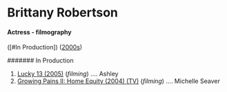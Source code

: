 # Brittany Robertson

#### Actress - filmography
([#In Production]) ([2000s]())

####### In Production
1. [Lucky 13 (2005)](https://www.imdb.com/title/tt0415949/) (*filming*) .... Ashley
1. [Growing Pains II: Home Equity (2004) (TV)](https://www.imdb.com/title/tt0403087/) (*filming*) .... Michelle Seaver
